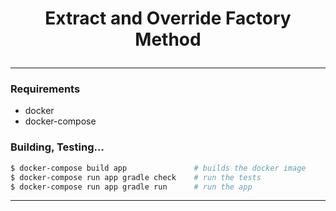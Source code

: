 <h1><p align="center"> Extract and Override Factory Method </p></h1>

---

### Requirements

* docker
* docker-compose

### Building, Testing…

```sh
$ docker-compose build app               # builds the docker image
$ docker-compose run app gradle check    # run the tests
$ docker-compose run app gradle run      # run the app

```

---
